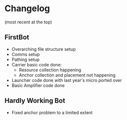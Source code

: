 # Changelog
(most recent at the top)

## FirstBot
* Overarching file structure setup
* Comms setup
* Pathing setup
* Carrier basic code done:
    - Resource collection happening
    - Anchor collection and placement not happening
* Launcher code done with last year's micro ported over
* Basic Amplifier code done


## Hardly Working Bot
* Fixed anchor problem to a limited extent

